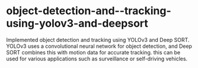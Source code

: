# object-detection-and--tracking-using-yolov3-and-deepsort
Implemented object detection and tracking using YOLOv3 and Deep SORT. YOLOv3 uses a convolutional neural network for object detection, and Deep SORT combines this with motion data for accurate tracking. this can be used for various applications such as surveillance or self-driving vehicles.
